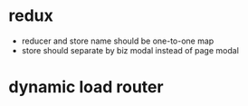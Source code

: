 # redux
* reducer and store name should be one-to-one map
* store should separate by biz modal instead of page modal

# dynamic load router
